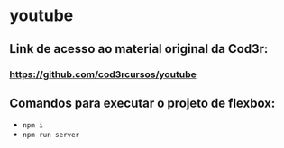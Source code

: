 # youtube

## Link de acesso ao material original da Cod3r: 
### https://github.com/cod3rcursos/youtube

## Comandos para executar o projeto de flexbox:
- `npm i`
- `npm run server`